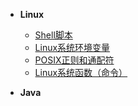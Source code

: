 <!-- 这是目录树文件 -->

- **Linux**
	- [Shell脚本](/linux/shell.md)
	- [Linux系统环境变量](/linux/system_environment_variables.md)
    - [POSIX正则和通配符](/linux/re_and_glob.md)
	- [Linux系统函数（命令）](/linux/system_functions.md)

- **Java**

